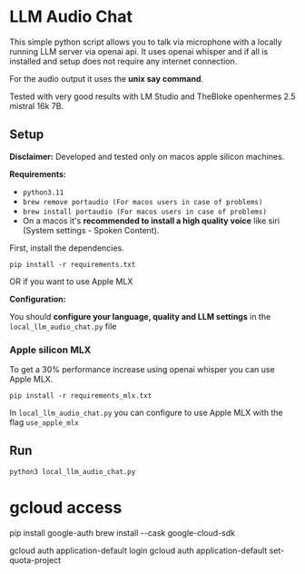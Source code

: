 # LLM Audio Chat

This simple python script allows you to talk via microphone with a locally running LLM server via openai api.
It uses openai whisper and if all is installed and setup does not require any internet connection.

For the audio output it uses the **unix say command**.

Tested with very good results with LM Studio and TheBloke openhermes 2.5 mistral 16k 7B.

## Setup

**Disclaimer:** Developed and tested only on macos apple silicon machines.

**Requirements:**
- ```python3.11```
- ```brew remove portaudio (For macos users in case of problems)```
- ```brew install portaudio (For macos users in case of problems)```
- On a macos it's **recommended to install a high quality voice** like siri (System settings - Spoken Content).


First, install the dependencies.

```
pip install -r requirements.txt
```

OR if you want to use Apple MLX



**Configuration:**

You should **configure your language, quality and LLM settings** in the ```local_llm_audio_chat.py``` file

### Apple silicon MLX
To get a 30% performance increase using openai whisper you can use Apple MLX.

```
pip install -r requirements_mlx.txt
```

In ```local_llm_audio_chat.py``` you can configure to use Apple MLX with the flag ```use_apple_mlx```

## Run

```
python3 local_llm_audio_chat.py
```

# gcloud access
pip install google-auth
brew install --cask google-cloud-sdk

gcloud auth application-default login
gcloud auth application-default set-quota-project <your-project-id>
